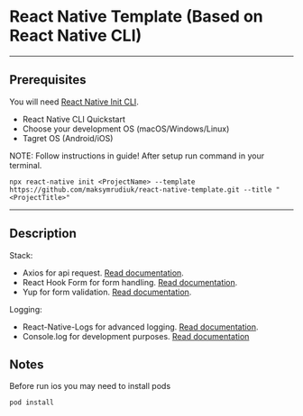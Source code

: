 # React Native Template (Based on React Native CLI)

---

## Prerequisites

You will need [React Native Init CLI](https://reactnative.dev/docs/environment-setup).

- React Native CLI Quickstart
- Choose your development OS (macOS/Windows/Linux)
- Tagret OS (Android/iOS)

NOTE: Follow instructions in guide!
After setup run command in your terminal.

```
npx react-native init <ProjectName> --template https://github.com/maksymrudiuk/react-native-template.git --title "<ProjectTitle>"
```

---

## Description

Stack:

- Axios for api request. [Read documentation](https://axios-http.com/docs/intro).
- React Hook Form for form handling. [Read documentation](https://react-hook-form.com/).
- Yup for form validation. [Read documentation](https://github.com/jquense/yup).

Logging:

- React-Native-Logs for advanced logging. [Read documentation](https://github.com/onubo/react-native-logs).
- Console.log for development purposes. [Read documentation](https://developer.mozilla.org/ru/docs/Web/API/Console)

## Notes

Before run ios you may need to install pods

```
pod install
```
